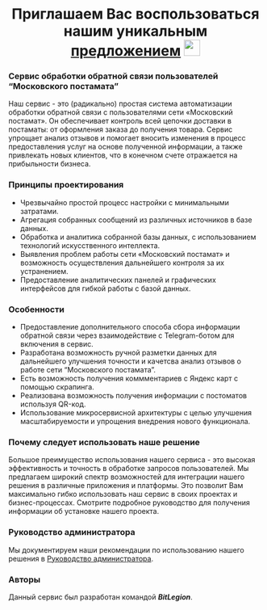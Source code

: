 <h1 align="center">Приглашаем Вас воспользоваться нашим уникальным <a href="http://178.170.196.251:8080/#/" target="_blank">предложением</a> 
<img src="https://github.com/blackcater/blackcater/raw/main/images/Hi.gif" height="32"/></h1>


### Сервис обработки обратной связи пользователей “Московского постамата”

Наш сервис - это (радикально) простая система автоматизации обработки обратной связи с пользователями сети «Московский постамат». Он обеспечивает контроль всей цепочки доставки в постаматы: от оформления заказа до получения товара. Сервис упрощает анализ отзывов и помогает вносить изменения в процесс предоставления услуг на основе полученной информации, а также привлекать новых клиентов, что в конечном счете отражается на прибыльности бизнеса.

### Принципы проектирования

- Чрезвычайно простой процесс настройки с минимальными затратами.
- Агрегация собранных сообщений из различных источников в базе данных.
- Обработка и аналитика собранной базы данных, с использованием технологий искусственного интеллекта.
- Выявления проблем работы сети «Московский постамат» и возможность осуществления дальнейшего контроля за их устранением.
- Предоставление аналитических панелей и графических интерфейсов для гибкой работы с базой данных.

### Особенности

- Предоставление дополнительного способа сбора информации обратной связи через взаимодействие с Telegram-ботом для включения в сервис. 
- Разработана возможность ручной разметки данных для дальнейшего улучшения точности и качетсва анализ отзывов о работе сети “Московского постамата”.
- Есть возможность получения коммментариев с Яндекс карт с помощью скрапинга.
- Реализована возможность получения информации с постоматов используя QR-код.
- Использование микросервисной архитектуры с целью улучшения масштабируемости и упрощения внедрения нового функционала.

### Почему следует использовать наше решение

Большое преимущество использования нашего сервиса - это высокая эффективность и точность в обработке запросов пользователей. Мы предлагаем широкий спектр возможностей для интеграции нашего решения в различные приложения и платформы. Это позволит Вам максимально гибко использовать наш сервис в своих проектах и бизнес-процессах. Смотрите подробное руководство для получения информации об установке нашего проекта.

### Руководство администратора

Мы документируем наши рекомендации по использованию нашего решения в [Руководство администратора](https://github.com/K-Team-Coders/Collaboration/blob/main/fastApi/Readme.md).

### Авторы

Данный сервис был разработан командой ***BitLegion***.
